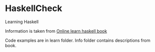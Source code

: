 # HaskellCheck
Learning Haskell

Information is taken from [Online learn haskell book](http://learnyouahaskell.com/)

Code examples are in learn folder.
Info folder contains descriptions from book.
